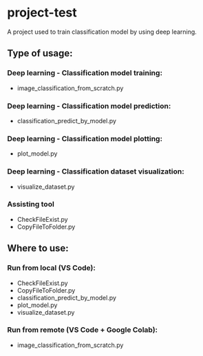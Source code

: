 # project-test
A project used to train classification model by using deep learning.

## Type of usage:

### Deep learning - Classification model training:
- image_classification_from_scratch.py

### Deep learning - Classification model prediction:
- classification_predict_by_model.py

### Deep learning - Classification model plotting:
- plot_model.py

### Deep learning - Classification dataset visualization:
- visualize_dataset.py

### Assisting tool
- CheckFileExist.py
- CopyFileToFolder.py

## Where to use:

### Run from local (VS Code):
- CheckFileExist.py
- CopyFileToFolder.py
- classification_predict_by_model.py
- plot_model.py
- visualize_dataset.py

### Run from remote (VS Code + Google Colab):
- image_classification_from_scratch.py

